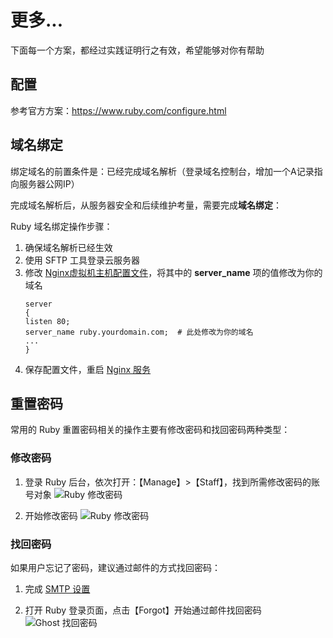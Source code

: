 # 更多...

下面每一个方案，都经过实践证明行之有效，希望能够对你有帮助

## 配置

参考官方方案：https://www.ruby.com/configure.html

## 域名绑定

绑定域名的前置条件是：已经完成域名解析（登录域名控制台，增加一个A记录指向服务器公网IP）  

完成域名解析后，从服务器安全和后续维护考量，需要完成**域名绑定**：

Ruby 域名绑定操作步骤：

1. 确保域名解析已经生效  
2. 使用 SFTP 工具登录云服务器
3. 修改 [Nginx虚拟机主机配置文件](/zh/stack-components.md#nginx)，将其中的 **server_name** 项的值修改为你的域名
   ```text
   server
   {
   listen 80;
   server_name ruby.yourdomain.com;  # 此处修改为你的域名
   ...
   }
   ```
4. 保存配置文件，重启 [Nginx 服务](/zh/admin-services.md#nginx)

## 重置密码

常用的 Ruby 重置密码相关的操作主要有修改密码和找回密码两种类型：

### 修改密码

1. 登录 Ruby 后台，依次打开：【Manage】>【Staff】，找到所需修改密码的账号对象
  ![Ruby 修改密码](https://libs.websoft9.com/Websoft9/DocsPicture/en/ruby/ruby-modifypw001-websoft9.png)

2. 开始修改密码
  ![Ruby 修改密码](https://libs.websoft9.com/Websoft9/DocsPicture/en/ruby/ruby-modifypw002-websoft9.png)

### 找回密码

如果用户忘记了密码，建议通过邮件的方式找回密码：

1. 完成 [SMTP 设置](/zh/solution-smtp.md)

2. 打开 Ruby 登录页面，点击【Forgot】开始通过邮件找回密码
  ![Ghost 找回密码](https://libs.websoft9.com/Websoft9/DocsPicture/en/ruby/ruby-forgetpw-websoft9.png)
